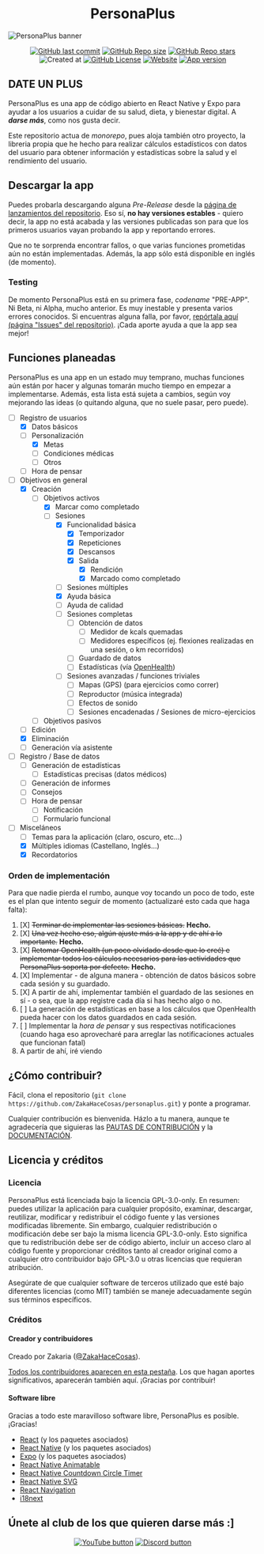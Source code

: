 <!--markdownlint-disable-next-line-->
<h1 align="center">PersonaPlus</h1>

![PersonaPlus banner](https://raw.githubusercontent.com/ZakaHaceCosas/personaplus/main/assets/PP_BANNER.png)

<!--markdownlint-disable-next-line-->
<div align="center">

<!--Se destacará el vídeo que a mi me parezca :v-->
<!--[![YouTube Video Views](https://img.shields.io/youtube/views/cPSmVmsvkeY?style=for-the-badge&logo=youtube)](https://www.youtube.com/watch?v=H2_0d-hLiMw)-->
[![GitHub last commit](https://img.shields.io/github/last-commit/ZakaHaceCosas/personaplus?style=for-the-badge&logo=github&color=black)](https://github.com/ZakaHaceCosas/personaplus/commits/)
[![GitHub Repo size](https://img.shields.io/github/repo-size/ZakaHaceCosas/personaplus?style=for-the-badge&logo=visualstudiocode)](https://github.com/ZakaHaceCosas/personaplus/tree/main/app)
[![GitHub Repo stars](https://img.shields.io/github/stars/ZakaHaceCosas/personaplus?style=for-the-badge&logo=github&color=orange)](https://github.com/ZakaHaceCosas/personaplus/stargazers)
![Created at](https://img.shields.io/github/created-at/ZakaHaceCosas/personaplus?style=for-the-badge&color=white&logo=github)
[![GitHub License](https://img.shields.io/github/license/zakahacecosas/personaplus?style=for-the-badge&color=%23d52e35)](https://github.com/ZakaHaceCosas/personaplus/blob/main/LICENSE.md)
[![Website](https://img.shields.io/website?url=https%3A%2F%2Fpersonaplus.vercel.app&up_message=WORKING%20%3A%5D&up_color=%2332FF80&down_message=NOT%20WORKING%20%3A%5B&down_color=%23FF3232&style=for-the-badge)](https://personaplus.vercel.app)
[![App version](https://img.shields.io/github/package-json/v/zakahacecosas/personaplus?style=for-the-badge&labelColor=%23000&color=%23fff)](https://github.com/ZakaHaceCosas/personaplus/blob/main/package.json#L3)

</div>

## DATE UN PLUS

PersonaPlus es una app de código abierto en React Native y Expo para ayudar a los usuarios a cuidar de su salud, dieta, y bienestar digital. A ***darse más***, como nos gusta decir.

Este repositorio actua de *monorepo*, pues aloja también otro proyecto, la libreria propia que he hecho para realizar cálculos estadísticos con datos del usuario para obtener información y estadísticas sobre la salud y el rendimiento del usuario.

## Descargar la app

Puedes probarla descargando alguna *Pre-Release* desde la [página de lanzamientos del repositorio](https://github.com/ZakaHaceCosas/personaplus/releases). Eso sí, **no hay versiones estables** - quiero decir, la app no está acabada y las versiones publicadas son para que los primeros usuarios vayan probando la app y reportando errores.

Que no te sorprenda encontrar fallos, o que varias funciones prometidas aún no están implementadas. Además, la app sólo está disponible en inglés (de momento).

### Testing

De momento PersonaPlus está en su primera fase, *codename* "PRE-APP". Ni Beta, ni Alpha, mucho anterior. Es muy inestable y presenta varios errores conocidos. Si encuentras alguna falla, por favor, [repórtala aquí (página "Issues" del repositorio)](https://github.com/ZakaHaceCosas/personaplus/issues). ¡Cada aporte ayuda a que la app sea mejor!

## Funciones planeadas

PersonaPlus es una app en un estado muy temprano, muchas funciones aún están por hacer y algunas tomarán mucho tiempo en empezar a implementarse. Además, esta lista está sujeta a cambios, según voy mejorando las ideas (o quitando alguna, que no suele pasar, pero puede).

- [ ] Registro de usuarios
  - [X] Datos básicos
  - [ ] Personalización
    - [X] Metas
    - [ ] Condiciones médicas
    - [ ] Otros
  - [ ] Hora de pensar
- [ ] Objetivos en general
  - [X] Creación
    - [ ] Objetivos activos
      - [X] Marcar como completado
      - [ ] Sesiones
        - [X] Funcionalidad básica
          - [X] Temporizador
          - [X] Repeticiones
          - [X] Descansos
          - [X] Salida
            - [X] Rendición
            - [X] Marcado como completado
        - [ ] Sesiones múltiples
        - [X] Ayuda básica
        - [ ] Ayuda de calidad
        - [ ] Sesiones completas
          - [ ] Obtención de datos
            - [ ] Medidor de kcals quemadas
            - [ ] Medidores específicos (ej. flexiones realizadas en una sesión, o km recorridos)
          - [ ] Guardado de datos
          - [ ] Estadísticas (vía [OpenHealth](https://github.com/ZakaHaceCosas/personaplus/blob/main/core/README.md))
        - [ ] Sesiones avanzadas / funciones triviales
          - [ ] Mapas (GPS) (para ejercicios como correr)
          - [ ] Reproductor (música integrada)
          - [ ] Efectos de sonido
          - [ ] Sesiones encadenadas / Sesiones de micro-ejercicios
    - [ ] Objetivos pasivos
  - [ ] Edición
  - [X] Eliminación
  - [ ] Generación vía asistente
- [ ] Registro / Base de datos
  - [ ] Generación de estadísticas
    - [ ] Estadísticas precisas (datos médicos)
  - [ ] Generación de informes
  - [ ] Consejos
  - [ ] Hora de pensar
    - [ ] Notificación
    - [ ] Formulario funcional
- [ ] Misceláneos
  - [ ] Temas para la aplicación (claro, oscuro, etc...)
  - [X] Múltiples idiomas (Castellano, Inglés...)
  - [X] Recordatorios

### Orden de implementación

Para que nadie pierda el rumbo, aunque voy tocando un poco de todo, este es el plan que intento seguir de momento (actualizaré esto cada que haga falta):

1. [X] ~~Terminar de implementar las sesiones básicas.~~ **Hecho.**
2. [X] ~~Una vez hecho eso, algún ajuste más a la app y de ahí a lo importante.~~ **Hecho.**
3. [X] ~~Retomar OpenHealth (un poco olvidado desde que lo creé) e implementar todos los cálculos necesarios para las actividades que PersonaPlus soporta por defecto.~~ **Hecho.**
4. [X] Implementar - de alguna manera - obtención de datos básicos sobre cada sesión y su guardado.
5. [X] A partir de ahí, implementar también el guardado de las sesiones en sí - o sea, que la app registre cada día si has hecho algo o no.
6. [ ] La generación de estadísticas en base a los cálculos que OpenHealth pueda hacer con los datos guardados en cada sesión.
7. [ ] Implementar la *hora de pensar* y sus respectivas notificaciones (cuando haga eso aprovecharé para arreglar las notificaciones actuales que funcionan fatal)
8. A partir de ahí, iré viendo

## ¿Cómo contribuir?

Fácil, clona el repositorio (`git clone https://github.com/ZakaHaceCosas/personaplus.git`) y ponte a programar.

Cualquier contribución es bienvenida. Házlo a tu manera, aunque te agradecería que siguieras las [PAUTAS DE CONTRIBUCIÓN](https://github.com/ZakaHaceCosas/personaplus/blob/main/CONTRIBUTING.md) y la [DOCUMENTACIÓN](https://github.com/ZakaHaceCosas/personaplus/blob/main/DOCS.md#3-programando-personaplus).

## Licencia y créditos

### Licencia

PersonaPlus está licenciada bajo la licencia GPL-3.0-only. En resumen: puedes utilizar la aplicación para cualquier propósito, examinar, descargar, reutilizar, modificar y redistribuir el código fuente y las versiones modificadas libremente. Sin embargo, cualquier redistribución o modificación debe ser bajo la misma licencia GPL-3.0-only. Esto significa que tu redistribución debe ser de código abierto, incluir un acceso claro al código fuente y proporcionar créditos tanto al creador original como a cualquier otro contribuidor bajo GPL-3.0 u otras licencias que requieran atribución.

Asegúrate de que cualquier software de terceros utilizado que esté bajo diferentes licencias (como MIT) también se maneje adecuadamente según sus términos específicos.

### Créditos

#### Creador y contribuidores

Creado por Zakaria ([@ZakaHaceCosas](https://bento.me/zakahacecosas)).

[Todos los contribuidores aparecen en esta pestaña](https://github.com/zakaHaceCosas/personaplus/graphs/contributors). Los que hagan aportes significativos, aparecerán también aquí. ¡Gracias por contribuir!

#### Software libre

Gracias a todo este maravilloso software libre, PersonaPlus es posible. ¡Gracias!

- [React](https://react.dev/) (y los paquetes asociados)
- [React Native](https://reactnative.dev/) (y los paquetes asociados)
- [Expo](https://expo.dev/) (y los paquetes asociados)
- [React Native Animatable](https://github.com/oblador/react-native-animatable)
- [React Native Countdown Circle Timer](https://github.com/vydimitrov/react-countdown-circle-timer/)
- [React Native SVG](https://github.com/software-mansion/react-native-svg)
- [React Navigation](https://github.com/react-navigation/react-navigation)
- [i18next](https://github.com/i18next/i18next)

## Únete al club de los que quieren darse más :]

<!--markdownlint-disable-next-line-->
<div align="center">

[![YouTube button](https://img.shields.io/badge/YouTube-PersonaPlus-red?style=for-the-badge&logo=youtube)](https://www.youtube.com/playlist?list=PLdif1flfmG__g_a1QSmBNnSh_6pAeRizW)
[![Discord button](https://img.shields.io/badge/Discord-Servidor_de_Discord-blue?style=for-the-badge&logo=discord&logoColor=white)](https://discord.com/invite/euVHrr46c6)

</div>
